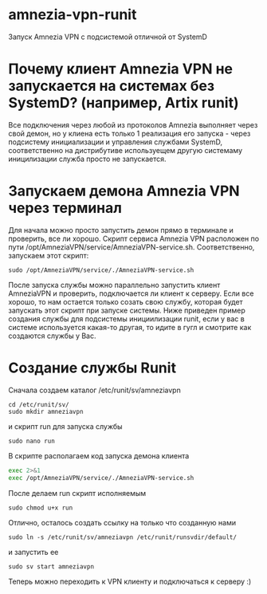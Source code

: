 # amnezia-vpn-runit
Запуск Amnezia VPN с подсистемой отличной от SystemD

# Почему клиент Amnezia VPN не запускается на системах без SystemD? (например, Artix runit)
Все подключения через любой из протоколов Amnezia выполняет через свой демон, но у клиена есть только 1 реализация его запуска - через подсистему инициализации и управления службами SystemD, соответственно на дистрибутиве используещем другую системаму иницилизации служба просто не запускается.

# Запускаем демона Amnezia VPN через терминал
Для начала можно просто запустить демон прямо в терминале и проверить, все ли хорошо. Скрипт сервиса Amnezia VPN расположен по пути /opt/AmneziaVPN/service/AmneziaVPN-service.sh. Соответственно, запускаем этот скрипт:
```shell
sudo /opt/AmneziaVPN/service/./AmneziaVPN-service.sh
```
После запуска службы можно параллельно запустить клиент AmneziaVPN и проверить, подключается ли клиент к серверу. Если все хорошо, то нам остается только созать свою службу, которая будет запускать этот скрипт при запуске системы. Ниже приведен пример создания службы для подсистемы инициилизации runit, если у вас в системе используется какая-то другая, то идите в гугл и смотрите как создаются службы у Вас.

# Создание службы Runit
Сначала создаем каталог /etc/runit/sv/amneziavpn
```shell
cd /etc/runit/sv/
sudo mkdir amneziavpn
```
и скрипт run для запуска службы
```shell
sudo nano run
```
В скрипте располагаем код запуска демона клиента

```bash
exec 2>&1
exec /opt/AmneziaVPN/service/./AmneziaVPN-service.sh
```
После делаем run скрипт исполняемым
```shell
sudo chmod u+x run
```
Отлично, осталось создать ссылку на только что созданную нами
```shell
sudo ln -s /etc/runit/sv/amneziavpn /etc/runit/runsvdir/default/
```
и запустить ее
```shell
sudo sv start amneziavpn
```
Теперь можно переходить к VPN клиенту и подключаться к серверу :)
